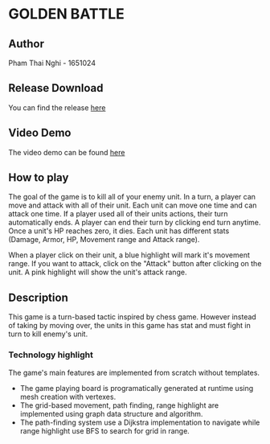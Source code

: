 # GOLDEN BATTLE

## Author

Pham Thai Nghi - 1651024

## Release Download

You can find the release [here](https://drive.google.com/file/d/1oJbK7ymoq7YxQd0neDEgPtM7kB64qO2o/view?usp=sharing)

## Video Demo

The video demo can be found [here](https://youtu.be/R_Mieldor8I)

## How to play

The goal of the game is to kill all of your enemy unit. In a turn, a player can move and attack with all of their unit. Each unit can move one time and can attack one time. If a player used all of their units actions, their turn automatically ends. A player can end their turn by clicking end turn anytime. Once a unit's HP reaches zero, it dies. Each unit has different stats (Damage, Armor, HP, Movement range and Attack range).

When a player click on their unit, a blue highlight will mark it's movement range. If you want to attack, click on the "Attack" button after clicking on the unit. A pink highlight will show the unit's attack range.

## Description
This game is a turn-based tactic inspired by chess game. However instead of taking by moving over, the units in this game has stat and must fight in turn to kill enemy's unit.

### Technology highlight

The game's main features are implemented from scratch without templates.

- The game playing board is programatically generated at runtime using mesh creation with vertexes.
- The grid-based movement, path finding, range highlight are implemented using graph data structure and algorithm.
- The path-finding system use a Dijkstra implementation to navigate while range highlight use BFS to search for grid in range.
